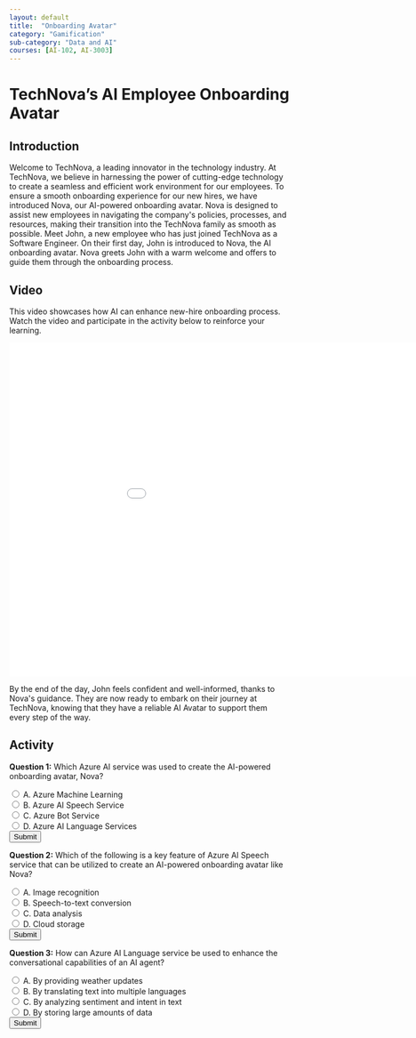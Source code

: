 ```yaml
---
layout: default
title:  "Onboarding Avatar"
category: "Gamification"
sub-category: "Data and AI"
courses: [AI-102, AI-3003]
---
```


# TechNova’s AI Employee Onboarding Avatar

## Introduction

Welcome to TechNova, a leading innovator in the technology industry. At TechNova, we believe in harnessing the power of cutting-edge technology to create a seamless and efficient work environment for our employees. To ensure a smooth onboarding experience for our new hires, we have introduced Nova, our AI-powered onboarding avatar. Nova is designed to assist new employees in navigating the company's policies, processes, and resources, making their transition into the TechNova family as smooth as possible.
Meet John, a new employee who has just joined TechNova as a Software Engineer. On their first day, John is introduced to Nova, the AI onboarding avatar. Nova greets John with a warm welcome and offers to guide them through the onboarding process.

## Video
This video showcases how AI can enhance new-hire onboarding process. Watch the video and participate in the activity below to reinforce your learning.

<iframe class="smart-player-embed-iframe" id="embeddedSmartPlayerInstance" src="/iengage/project-files/gamification/Data and AI/videos/OnboardingAvatar/JohnAndAvatar_player.html?embedIFrameId=embeddedSmartPlayerInstance" width="1024" height="600" scrolling="no" frameborder="0" webkitAllowFullScreen mozallowfullscreen allowFullScreen></iframe>

By the end of the day, John feels confident and well-informed, thanks to Nova's guidance. They are now ready to embark on their journey at TechNova, knowing that they have a reliable AI Avatar to support them every step of the way.

## Activity

**Question 1:** Which Azure AI service was used to create the AI-powered onboarding avatar, Nova?
<form id="quizForm1">
  <input type="radio" id="q1a" name="q1" value="A">
  <label for="q1a">A. Azure Machine Learning</label><br>
  <input type="radio" id="q1b" name="q1" value="B">
  <label for="q1b">B. Azure AI Speech Service</label><br>
  <input type="radio" id="q1c" name="q1" value="C">
  <label for="q1c">C. Azure Bot Service</label><br>
  <input type="radio" id="q1d" name="q1" value="D">
  <label for="q1d">D. Azure AI Language Services</label><br>
  <button type="button" onclick="checkAnswer1()" class="styled-button">Submit</button>
</form>

<p id="result1"></p>


**Question 2:** Which of the following is a key feature of Azure AI Speech service that can be utilized to create an AI-powered onboarding avatar like Nova?
<form id="quizForm2">
  <input type="radio" id="q2a" name="q2" value="A">
  <label for="q2a">A. Image recognition</label><br>
  <input type="radio" id="q2b" name="q2" value="B">
  <label for="q2b">B. Speech-to-text conversion</label><br>
  <input type="radio" id="q2c" name="q2" value="C">
  <label for="q2c">C. Data analysis</label><br>
  <input type="radio" id="q2d" name="q2" value="D">
  <label for="q2d">D. Cloud storage</label><br>
  <button type="button" onclick="checkAnswer2()" class="styled-button">Submit</button>
</form>

<p id="result2"></p>


**Question 3:** How can Azure AI Language service be used to enhance the conversational capabilities of an AI agent?
<form id="quizForm3">
  <input type="radio" id="q3a" name="q3" value="A">
  <label for="q3a">A. By providing weather updates</label><br>
  <input type="radio" id="q3b" name="q3" value="B">
  <label for="q3b">B. By translating text into multiple languages</label><br>
  <input type="radio" id="q3c" name="q3" value="C">
  <label for="q3c">C. By analyzing sentiment and intent in text</label><br>
  <input type="radio" id="q3d" name="q3" value="D">
  <label for="q3d">D. By storing large amounts of data</label><br>
  <button type="button" onclick="checkAnswer3()" class="styled-button">Submit</button>
</form>

<p id="result3"></p>


<script>
  function checkAnswer1() {
    var radios = document.getElementsByName('q1');
    var correctAnswer = 'B';
    var result = document.getElementById('result1');
    var selected = false;

    for (var i = 0; i < radios.length; i++) {
      if (radios[i].checked) {
        selected = true;
        if (radios[i].value === correctAnswer) {
          result.textContent = 'Correct!';
          result.style.color = 'green';
        } else {
          result.textContent = 'Incorrect. Try again!';
          result.style.color = 'red';
        }
        break;
      }
    }

    if (!selected) {
      result.textContent = 'Please select an answer.';
      result.style.color = 'orange';
    }
  }

  function checkAnswer2() {
    var radios = document.getElementsByName('q2');
    var correctAnswer = 'B';
    var result = document.getElementById('result2');
    var selected = false;

    for (var i = 0; i < radios.length; i++) {
      if (radios[i].checked) {
        selected = true;
        if (radios[i].value === correctAnswer) {
          result.textContent = 'Correct!';
          result.style.color = 'green';
        } else {
          result.textContent = 'Incorrect. Try again!';
          result.style.color = 'red';
        }
        break;
      }
    }

    if (!selected) {
      result.textContent = 'Please select an answer.';
      result.style.color = 'orange';
    }
  }

  function checkAnswer3() {
    var radios = document.getElementsByName('q3');
    var correctAnswer = 'C';
    var result = document.getElementById('result3');
    var selected = false;

    for (var i = 0; i < radios.length; i++) {
      if (radios[i].checked) {
        selected = true;
        if (radios[i].value === correctAnswer) {
          result.textContent = 'Correct!';
          result.style.color = 'green';
        } else {
          result.textContent = 'Incorrect. Try again!';
          result.style.color = 'red';
        }
        break;
      }
    }

    if (!selected) {
      result.textContent = 'Please select an answer.';
      result.style.color = 'orange';
    }
  }

 
</script>
